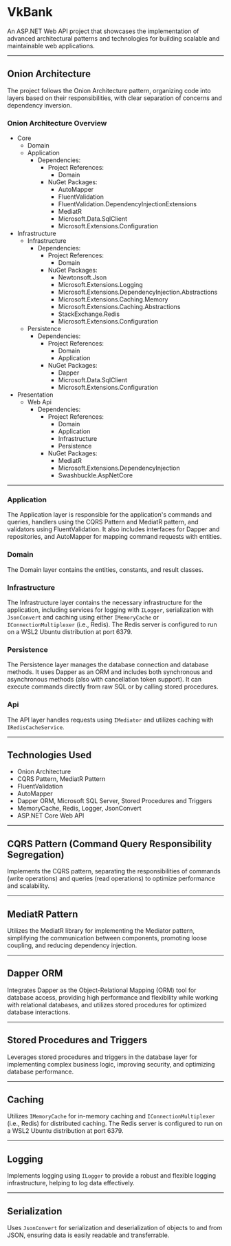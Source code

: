 # VkBank
An ASP.NET Web API project that showcases the implementation of advanced architectural patterns and technologies for building scalable and maintainable web applications.

---

## Onion Architecture
The project follows the Onion Architecture pattern, organizing code into layers based on their responsibilities, with clear separation of concerns and dependency inversion.

### Onion Architecture Overview
- Core
  - Domain
  - Application
    - Dependencies:
      - Project References:
        - Domain
      - NuGet Packages:
        - AutoMapper
        - FluentValidation
        - FluentValidation.DependencyInjectionExtensions
        - MediatR
        - Microsoft.Data.SqlClient
        - Microsoft.Extensions.Configuration
- Infrastructure
  - Infrastructure
    - Dependencies:
      - Project References:
        - Domain
      - NuGet Packages:
        - Newtonsoft.Json
        - Microsoft.Extensions.Logging
        - Microsoft.Extensions.DependencyInjection.Abstractions
        - Microsoft.Extensions.Caching.Memory
        - Microsoft.Extensions.Caching.Abstractions
        - StackExchange.Redis
        - Microsoft.Extensions.Configuration
  - Persistence
    - Dependencies:
      - Project References:
        - Domain
        - Application
      - NuGet Packages:
        - Dapper
        - Microsoft.Data.SqlClient
        - Microsoft.Extensions.Configuration
- Presentation
  - Web Api
    - Dependencies:
      - Project References:
        - Domain
        - Application
        - Infrastructure
        - Persistence
      - NuGet Packages:
        - MediatR
        - Microsoft.Extensions.DependencyInjection
        - Swashbuckle.AspNetCore

---

### Application
The Application layer is responsible for the application's commands and queries, handlers using the CQRS Pattern and MediatR pattern, and validators using FluentValidation. It also includes interfaces for Dapper and repositories, and AutoMapper for mapping command requests with entities.

### Domain
The Domain layer contains the entities, constants, and result classes.

### Infrastructure
The Infrastructure layer contains the necessary infrastructure for the application, including services for logging with `ILogger`, serialization with `JsonConvert` and caching using either `IMemoryCache` or `IConnectionMultiplexer` (i.e., Redis). The Redis server is configured to run on a WSL2 Ubuntu distribution at port 6379.

### Persistence
The Persistence layer manages the database connection and database methods. It uses Dapper as an ORM and includes both synchronous and asynchronous methods (also with cancellation token support). It can execute commands directly from raw SQL or by calling stored procedures.

### Api
The API layer handles requests using `IMediator` and utilizes caching with `IRedisCacheService`.

---

## Technologies Used

* Onion Architecture
* CQRS Pattern, MediatR Pattern
* FluentValidation
* AutoMapper
* Dapper ORM, Microsoft SQL Server, Stored Procedures and Triggers
* MemoryCache, Redis, Logger, JsonConvert
* ASP.NET Core Web API

---

## CQRS Pattern (Command Query Responsibility Segregation)
Implements the CQRS pattern, separating the responsibilities of commands (write operations) and queries (read operations) to optimize performance and scalability.

---

## MediatR Pattern
Utilizes the MediatR library for implementing the Mediator pattern, simplifying the communication between components, promoting loose coupling, and reducing dependency injection.

---

## Dapper ORM
Integrates Dapper as the Object-Relational Mapping (ORM) tool for database access, providing high performance and flexibility while working with relational databases, and utilizes stored procedures for optimized database interactions.

---

## Stored Procedures and Triggers
Leverages stored procedures and triggers in the database layer for implementing complex business logic, improving security, and optimizing database performance.

---

## Caching
Utilizes `IMemoryCache` for in-memory caching and `IConnectionMultiplexer` (i.e., Redis) for distributed caching.
The Redis server is configured to run on a WSL2 Ubuntu distribution at port 6379.

---

## Logging
Implements logging using `ILogger` to provide a robust and flexible logging infrastructure, helping to log data effectively.

---

## Serialization
Uses `JsonConvert` for serialization and deserialization of objects to and from JSON, ensuring data is easily readable and transferrable.
